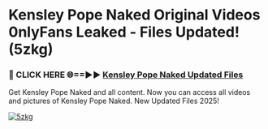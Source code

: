 # Kensley Pope Naked Original Videos 0nlyFans Leaked - Files Updated! (5zkg)

<h3>🔴 CLICK HERE 🌐==►► <a href="https://tinyurl.com/yckcrads" rel="nofollow">Kensley Pope Naked Updated Files</a></h3>

Get Kensley Pope Naked and all content. Now you can access all videos and pictures of Kensley Pope Naked. New Updated Files 2025!

[![5zkg](https://i.imgur.com/hpKpOFt.gif)](https://tinyurl.com/yckcrads)
